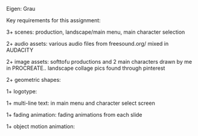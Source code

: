 Eigen: Grau

Key requirements for this assignment:

3+ scenes: production, landscape/main menu, main character selection

2+ audio assets: various audio files from freesound.org/ mixed in AUDACITY

2+ image assets: softtofu productions and 2 main characters drawn by me in PROCREATE.. landscape collage pics found through pinterest 

2+ geometric shapes: 

1+ logotype: 

1+ multi-line text: in main menu and character select screen

1+ fading animation: fading animations from each slide

1+ object motion animation: 